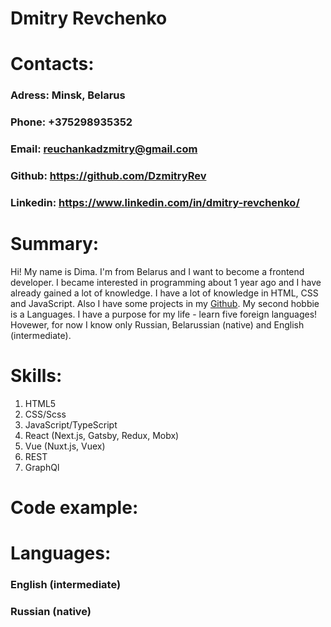 # Dmitry Revchenko

# **Contacts**:

### **Adress**: Minsk, Belarus

### **Phone**: +375298935352

### **Email**: reuchankadzmitry@gmail.com

### **Github**: https://github.com/DzmitryRev

### **Linkedin**: https://www.linkedin.com/in/dmitry-revchenko/

# **Summary**:

Hi! My name is Dima. I'm from Belarus and I want to become a frontend developer.
I became interested in programming about 1 year ago and I have already gained a lot of knowledge.
I have a lot of knowledge in HTML, CSS and JavaScript. Also I have some projects in my [Github](https://github.com/DzmitryRev).
My second hobbie is a Languages. I have a purpose for my life - learn five foreign languages!
Hovewer, for now I know only Russian, Belarussian (native) and English (intermediate).

# **Skills**:

1. HTML5
2. CSS/Scss
3. JavaScript/TypeScript
4. React (Next.js, Gatsby, Redux, Mobx)
5. Vue (Nuxt.js, Vuex)
6. REST
7. GraphQl

# **Code example**:

# **Languages**:

### English (intermediate)

### Russian (native)
